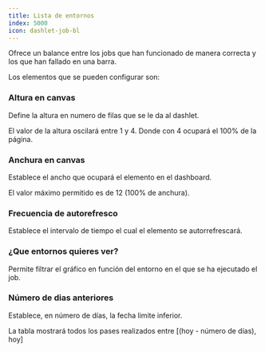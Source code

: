 ```yaml
---
title: Lista de entornos
index: 5000
icon: dashlet-job-bl
---
```


Ofrece un balance entre los jobs que han funcionado de manera correcta y los que han fallado en una barra.

Los elementos que se pueden configurar son:

### Altura en canvas

Define la altura en numero de filas que se le da al dashlet.

El valor de la altura oscilará entre 1 y 4. Donde con 4 ocupará el 100% de la página.

### Anchura en canvas

Establece el ancho que ocupará el elemento en el dashboard.

El valor máximo permitido es de 12 (100% de anchura).

### Frecuencia de autorefresco

Establece el intervalo de tiempo el cual el elemento se autorrefrescará.

### ¿Que entornos quieres ver?

Permite filtrar el gráfico en función del entorno en el que se ha ejecutado el job.

### Número de dias anteriores

Establece, en número de días, la fecha limite inferior.

La tabla mostrará todos los pases realizados entre [(hoy - número de días), hoy]
